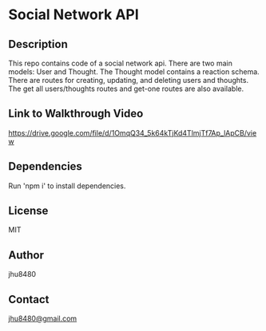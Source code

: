 # Social Network API

## Description

This repo contains code of a social network api. There are two main models: User and Thought. The Thought model contains a reaction schema. There are routes for creating, updating, and deleting users and thoughts. The get all users/thoughts routes and get-one routes are also available.

## Link to Walkthrough Video

https://drive.google.com/file/d/1OmqQ34_5k64kTjKd4TlmjTf7Ap_lApCB/view

## Dependencies

Run 'npm i' to install dependencies.

## License

MIT

## Author

jhu8480

## Contact

jhu8480@gmail.com
